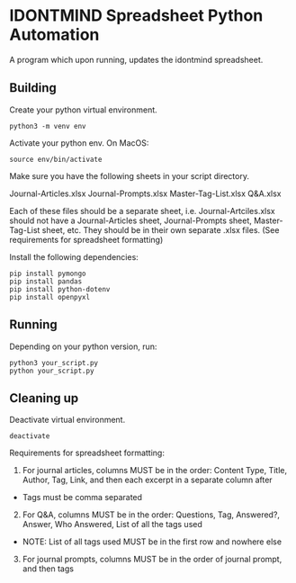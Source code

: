 # IDONTMIND Spreadsheet Python Automation
A program which upon running, updates the idontmind spreadsheet.

## Building
Create your python virtual environment.
```shell
python3 -m venv env
```
Activate your python env.
On MacOS:
```shell
source env/bin/activate
```
Make sure you have the following sheets in your script directory. 

Journal-Articles.xlsx
Journal-Prompts.xlsx
Master-Tag-List.xlsx
Q&A.xlsx

Each of these files should be a separate sheet, i.e. Journal-Artciles.xlsx should not have a Journal-Articles sheet, Journal-Prompts sheet, Master-Tag-List sheet, etc. They should be in their own separate .xlsx files. (See requirements for spreadsheet formatting)

Install the following dependencies: 
```shell
pip install pymongo
pip install pandas
pip install python-dotenv
pip install openpyxl
```

## Running
Depending on your python version, run:
```shell
python3 your_script.py
python your_script.py
```

## Cleaning up
Deactivate virtual environment.

```shell
deactivate
```

Requirements for spreadsheet formatting:
1. For journal articles, columns MUST be in the order: Content Type, Title, Author, Tag, Link, and then each excerpt in a separate column after
- Tags must be comma separated
2. For Q&A, columns MUST be in the order: Questions, Tag, Answered?, Answer, Who Answered, List of all the tags used
- NOTE: List of all tags used MUST be in the first row and nowhere else
3. For journal prompts, columns MUST be in the order of journal prompt, and then tags







